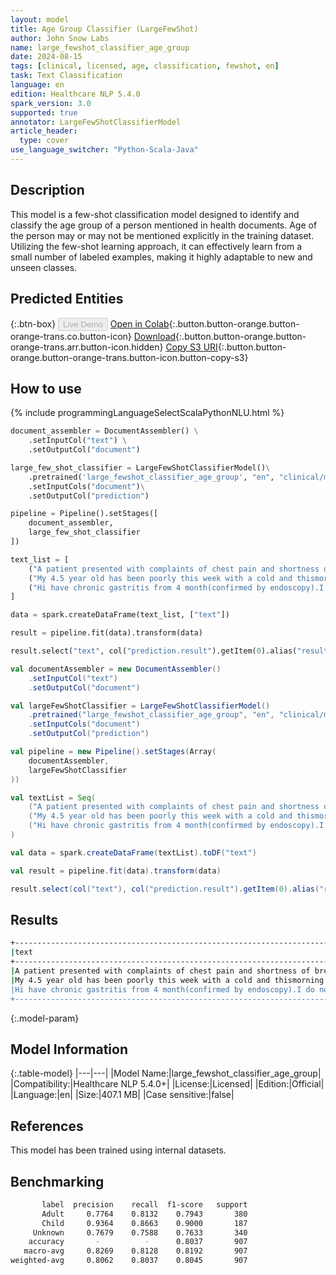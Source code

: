 ```yaml
---
layout: model
title: Age Group Classifier (LargeFewShot)
author: John Snow Labs
name: large_fewshot_classifier_age_group
date: 2024-08-15
tags: [clinical, licensed, age, classification, fewshot, en]
task: Text Classification
language: en
edition: Healthcare NLP 5.4.0
spark_version: 3.0
supported: true
annotator: LargeFewShotClassifierModel
article_header:
  type: cover
use_language_switcher: "Python-Scala-Java"
---
```


## Description

This model is a few-shot classification model designed to identify and classify the age group of a person mentioned in health documents. Age of the person may or may not be mentioned explicitly in the training dataset. Utilizing the few-shot learning approach, it can effectively learn from a small number of labeled examples, making it highly adaptable to new and unseen classes.

## Predicted Entities



{:.btn-box}
<button class="button button-orange" disabled>Live Demo</button>
[Open in Colab](https://colab.research.google.com/github/JohnSnowLabs/spark-nlp-workshop/blob/master/healthcare-nlp/08.6.Text_Classification_with_FewShotClassifier.ipynb){:.button.button-orange.button-orange-trans.co.button-icon}
[Download](https://s3.amazonaws.com/auxdata.johnsnowlabs.com/clinical/models/large_fewshot_classifier_age_group_en_5.4.0_3.0_1723734419677.zip){:.button.button-orange.button-orange-trans.arr.button-icon.hidden}
[Copy S3 URI](s3://auxdata.johnsnowlabs.com/clinical/models/large_fewshot_classifier_age_group_en_5.4.0_3.0_1723734419677.zip){:.button.button-orange.button-orange-trans.button-icon.button-copy-s3}

## How to use



<div class="tabs-box" markdown="1">
{% include programmingLanguageSelectScalaPythonNLU.html %}
  
```python
document_assembler = DocumentAssembler() \
    .setInputCol("text") \
    .setOutputCol("document")

large_few_shot_classifier = LargeFewShotClassifierModel()\
    .pretrained('large_fewshot_classifier_age_group', "en", "clinical/models")\
    .setInputCols("document")\
    .setOutputCol("prediction")

pipeline = Pipeline().setStages([
    document_assembler,
    large_few_shot_classifier
])

text_list = [
    ("A patient presented with complaints of chest pain and shortness of breath. The medical history revealed the patient had a smoking habit for over 30 years, and was diagnosed with hypertension two years ago. After a detailed physical examination, the doctor found a noticeable wheeze on lung auscultation and prescribed a spirometry test, which showed irreversible airway obstruction. The patient was diagnosed with Chronic obstructive pulmonary disease (COPD) caused by smoking.",),
    ("My 4.5 year old has been poorly this week with a cold and thismorning he saw the doctors because he was up in the night last night saying his ear hurt and she said he has an ear infection.She said it's most likely viral but could be bacterial.Mostly they clear on their own.Watch and see about antibiotics.So we held off yestetday and today to see how be went and he perkes up today but then has gone downhill this evening saying his ear hurts still and he just feels poorly.",),
    ("Hi have chronic gastritis from 4 month(confirmed by endoscopy).I do not have acid reflux.Only dull ache above abdomen and left side of chest.I am on reberprozole and librax.My question is whether chronic gastritis is curable or is it a lifetime condition?I am loosing hope because this dull ache is not going away.Please please reply",)
]

data = spark.createDataFrame(text_list, ["text"])

result = pipeline.fit(data).transform(data)

result.select("text", col("prediction.result").getItem(0).alias("result")).show(truncate=False)
```
```scala
val documentAssembler = new DocumentAssembler()
    .setInputCol("text")
    .setOutputCol("document")

val largeFewShotClassifier = LargeFewShotClassifierModel()
    .pretrained("large_fewshot_classifier_age_group", "en", "clinical/models")
    .setInputCols("document")
    .setOutputCol("prediction")

val pipeline = new Pipeline().setStages(Array(
    documentAssembler,
    largeFewShotClassifier
))

val textList = Seq(
    ("A patient presented with complaints of chest pain and shortness of breath. The medical history revealed the patient had a smoking habit for over 30 years, and was diagnosed with hypertension two years ago. After a detailed physical examination, the doctor found a noticeable wheeze on lung auscultation and prescribed a spirometry test, which showed irreversible airway obstruction. The patient was diagnosed with Chronic obstructive pulmonary disease (COPD) caused by smoking.",),
    ("My 4.5 year old has been poorly this week with a cold and thismorning he saw the doctors because he was up in the night last night saying his ear hurt and she said he has an ear infection.She said it's most likely viral but could be bacterial.Mostly they clear on their own.Watch and see about antibiotics.So we held off yestetday and today to see how be went and he perkes up today but then has gone downhill this evening saying his ear hurts still and he just feels poorly.",),
    ("Hi have chronic gastritis from 4 month(confirmed by endoscopy).I do not have acid reflux.Only dull ache above abdomen and left side of chest.I am on reberprozole and librax.My question is whether chronic gastritis is curable or is it a lifetime condition?I am loosing hope because this dull ache is not going away.Please please reply.",)
)

val data = spark.createDataFrame(textList).toDF("text")

val result = pipeline.fit(data).transform(data)

result.select(col("text"), col("prediction.result").getItem(0).alias("result")).show(truncate = false)
```
</div>

## Results

```bash
+---------------------------------------------------------------------------------------------------------------------------------------------------------------------------------------------------------------------------------------------------------------------------------------------------------------------------------------------------------------------------------------------------------------------------------------------------------------------------------------------+-------+
|text                                                                                                                                                                                                                                                                                                                                                                                                                                                                                         |result |
+---------------------------------------------------------------------------------------------------------------------------------------------------------------------------------------------------------------------------------------------------------------------------------------------------------------------------------------------------------------------------------------------------------------------------------------------------------------------------------------------+-------+
|A patient presented with complaints of chest pain and shortness of breath. The medical history revealed the patient had a smoking habit for over 30 years, and was diagnosed with hypertension two years ago. After a detailed physical examination, the doctor found a noticeable wheeze on lung auscultation and prescribed a spirometry test, which showed irreversible airway obstruction. The patient was diagnosed with Chronic obstructive pulmonary disease (COPD) caused by smoking.|Adult  |
|My 4.5 year old has been poorly this week with a cold and thismorning he saw the doctors because he was up in the night last night saying his ear hurt and she said he has an ear infection.She said it's most likely viral but could be bacterial.Mostly they clear on their own.Watch and see about antibiotics.So we held off yestetday and today to see how be went and he perkes up today but then has gone downhill this evening saying his ear hurts still and he just feels poorly.  |Child  |
|Hi have chronic gastritis from 4 month(confirmed by endoscopy).I do not have acid reflux.Only dull ache above abdomen and left side of chest.I am on reberprozole and librax.My question is whether chronic gastritis is curable or is it a lifetime condition?I am loosing hope because this dull ache is not going away.Please please reply.                                                                                                                                               |Unknown|
+---------------------------------------------------------------------------------------------------------------------------------------------------------------------------------------------------------------------------------------------------------------------------------------------------------------------------------------------------------------------------------------------------------------------------------------------------------------------------------------------+-------+
```

{:.model-param}
## Model Information

{:.table-model}
|---|---|
|Model Name:|large_fewshot_classifier_age_group|
|Compatibility:|Healthcare NLP 5.4.0+|
|License:|Licensed|
|Edition:|Official|
|Language:|en|
|Size:|407.1 MB|
|Case sensitive:|false|

## References

This model has been trained using internal datasets.

## Benchmarking

```bash
       label  precision    recall  f1-score   support
       Adult     0.7764    0.8132    0.7943       380
       Child     0.9364    0.8663    0.9000       187
     Unknown     0.7679    0.7588    0.7633       340
    accuracy       -          -      0.8037       907
   macro-avg     0.8269    0.8128    0.8192       907
weighted-avg     0.8062    0.8037    0.8045       907
```
